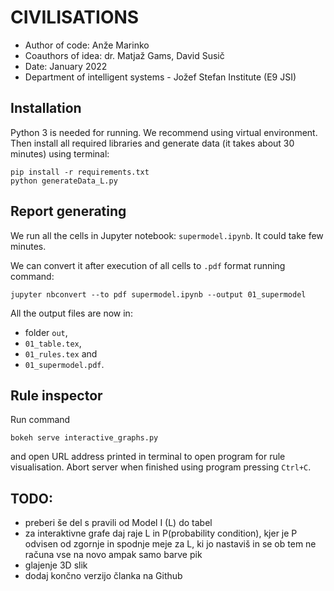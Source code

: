 # CIVILISATIONS

* Author of code: Anže Marinko
* Coauthors of idea: dr. Matjaž Gams, David Susič
* Date: January 2022
* Department of intelligent systems - Jožef Stefan Institute (E9 JSI)

## Installation

Python 3 is needed for running. We recommend
using virtual environment.
Then install all required libraries 
and generate data (it takes about 30 minutes)
using terminal:
```
pip install -r requirements.txt
python generateData_L.py
```

## Report generating

We run all the cells in Jupyter notebook: 
`supermodel.ipynb`. It could take few minutes.

We can convert it after execution of all cells
to `.pdf` format running command:
```
jupyter nbconvert --to pdf supermodel.ipynb --output 01_supermodel
```

All the output files are now in:
* folder `out`,
* `01_table.tex`,
* `01_rules.tex` and
* `01_supermodel.pdf`.

## Rule inspector

Run command
```
bokeh serve interactive_graphs.py
```
and open URL address printed in terminal
to open program for rule visualisation.
Abort server when finished using program
pressing `Ctrl+C`.

## TODO:
* preberi še del s pravili od Model I (L) do tabel
* za interaktivne grafe daj raje L in P(probability condition), 
  kjer je P odvisen od zgornje in spodnje meje za L, ki jo nastaviš in se ob tem ne računa vse na novo 
  ampak samo barve pik
* glajenje 3D slik
* dodaj končno verzijo članka na Github
